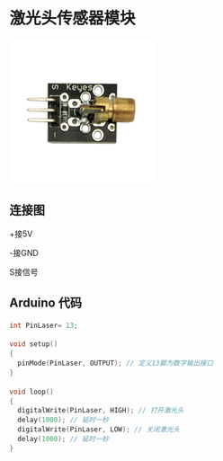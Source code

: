# 激光头传感器模块

![](/assets/jiguangtou.png)

## 连接图

+接5V

-接GND

S接信号

## Arduino 代码

```cpp
int PinLaser= 13;

void setup()
{
  pinMode(PinLaser, OUTPUT); // 定义13脚为数字输出接口 
}

void loop()
{
  digitalWrite(PinLaser, HIGH); // 打开激光头
  delay(1000); // 延时一秒
  digitalWrite(PinLaser, LOW); // 关闭激光头
  delay(1000); // 延时一秒
}
```




